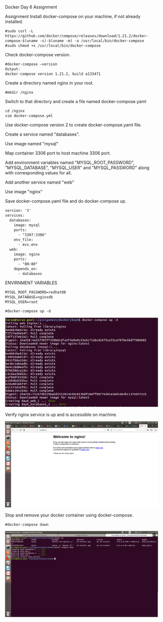 Docker Day 6 Assignment

Assignment
Install docker-compose on your machine, if not already installed.
```
#sudo curl -L https://github.com/docker/compose/releases/download/1.21.2/docker-compose-$(uname -s)-$(uname -m) -o /usr/local/bin/docker-compose
#sudo chmod +x /usr/local/bin/docker-compose
```

Check docker-compose version.

```
#docker-compose –version
Output:
docker-compose version 1.21.2, build a133471
```

Create a directory named nginx in your root.

```
#mkdir /nginx
```

Switch to that directory and create a file named docker-compose.yaml

```
cd /nginx
vim docker-compose.yml
```
Use docker-compose version 2 to create docker-compose.yaml file.

Create a service named "databases".

Use image named "mysql"

Map container 3306 port to host machine 3306 port.

Add environment variables named "MYSQL_ROOT_PASSWORD", "MYSQL_DATABASE", "MYSQL_USER" and "MYSQL_PASSWORD" along with corresponding values for all.

Add another service named "web"

Use image "nginx"

Save docker-compose.yaml file and do docker-compose up.
```
version: '3'
services:
  databases:
    image: mysql
    ports:
      - "3307:3306"
    env_file:
      - evs.env
  web:
    image: nginx
    ports:
      - "80:80" 
    depends_on:
      - databases
```
ENVIRNMENT VARIABLES

```
MYSQL_ROOT_PASSWORD=redhat08
MYSQL_DATABASE=nginxdb
MYSQL_USER=root
```

```
#docker-compose up -d
```

![compose -up](https://github.com/tarungoel1995/assignments/blob/master/docker/day6/media/dockercompose.png)

Verify nginx service is up and is accessible on machine.

![verification](https://github.com/tarungoel1995/assignments/blob/master/docker/day6/media/nginxhomepage.png)

Stop and remove your docker container using docker-compose.

```
#docker-compose down
```

![removing](https://github.com/tarungoel1995/assignments/blob/master/docker/day6/media/removingdocker-compose.png)

